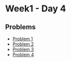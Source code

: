 # Week1 - Day 4

## Problems
- [Problem 1](problem1.md)
- [Problem 2](problem2.md)
- [Problem 3](problem3.md)
- [Problem 4](problem4.md)